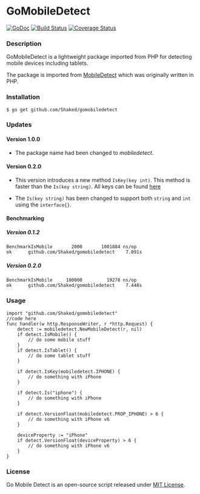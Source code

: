 GoMobileDetect
==============

[![GoDoc](https://godoc.org/github.com/Shaked/gomobiledetect?status.png)](https://godoc.org/github.com/Shaked/gomobiledetect)
[![Build Status](https://travis-ci.org/Shaked/gomobiledetect.png?branch=master)](https://travis-ci.org/Shaked/gomobiledetect)
[![Coverage Status](https://coveralls.io/repos/Shaked/gomobiledetect/badge.png)](https://coveralls.io/r/Shaked/gomobiledetect)

### Description

GoMobileDetect is a lightweight package imported from PHP for detecting mobile devices including tablets. 

The package is imported from [MobileDetect](http://www.mobiledetect.net) which was originally written in PHP.

### Installation 

    $ go get github.com/Shaked/gomobiledetect 

### Updates 

#### Version 1.0.0
- The package name had been changed to *mobiledetect*. 
 
#### Version 0.2.0
- This version introduces a new method ```IsKey(key int)```. This method is faster than the ```Is(key string)```. All keys can be found [here](https://github.com/Shaked/gomobiledetect/blob/maps-to-lists/rules.go#L4)

- The ```Is(key string)``` has been changed to support both ```string``` and ```int``` using the ```interface{}```. 

#### Benchmarking 

##### Version 0.1.2
```
BenchmarkIsMobile       2000       1001884 ns/op
ok      github.com/Shaked/gomobiledetect    7.091s
```

##### Version 0.2.0
```
BenchmarkIsMobile     100000         19278 ns/op
ok      github.com/Shaked/gomobiledetect    7.448s
```

### Usage

    import "github.com/Shaked/gomobiledetect"
    //code here 
    func handler(w http.ResponseWriter, r *http.Request) {
        detect := mobiledetect.NewMobileDetect(r, nil)
        if detect.IsMobile() { 
            // do some mobile stuff 
        }
        if detect.IsTablet() {
            // do some tablet stuff 
        }
        
        if detect.IsKey(mobiledetect.IPHONE) { 
            // do something with iPhone
        }
        
        if detect.Is("iphone") { 
            // do something with iPhone
        }
        
        if detect.VersionFloat(mobiledetect.PROP_IPHONE) > 6 { 
            // do something with iPhone v6 
        } 
        
        deviceProperty := "iPhone"
        if detect.VersionFloat(deviceProperty) > 6 { 
            // do something with iPhone v6 
        } 
    }

### License

Go Mobile Detect is an open-source script released under [MIT License](http://www.opensource.org/licenses/mit-license.php). 
